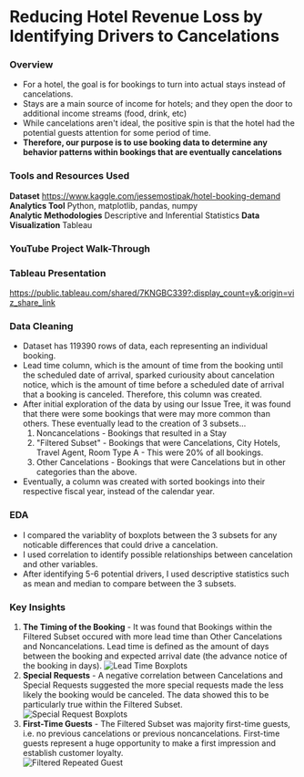 # Reducing Hotel Revenue Loss by Identifying Drivers to Cancelations

### Overview
  * For a hotel, the goal is for bookings to turn into actual stays instead of cancelations.
  * Stays are a main source of income for hotels; and they open the door to additional income streams (food, drink, etc)
  * While cancelations aren't ideal, the positive spin is that the hotel had the potential guests attention for some period of time. 
  * **Therefore, our purpose is to use booking data to determine any behavior patterns within bookings that are eventually cancelations**

### Tools and Resources Used  
  **Dataset** https://www.kaggle.com/jessemostipak/hotel-booking-demand   
  **Analytics Tool** Python, matplotlib, pandas, numpy  
  **Analytic Methodologies** Descriptive and Inferential Statistics
  **Data Visualization** Tableau  

### YouTube Project Walk-Through

### Tableau Presentation
https://public.tableau.com/shared/7KNGBC339?:display_count=y&:origin=viz_share_link

### Data Cleaning
  * Dataset has 119390 rows of data, each representing an individual booking.
  * Lead time column, which is the amount of time from the booking until the scheduled date of arrival, sparked curiousity about cancelation notice, which is the amount of time before a scheduled date of arrival that a booking is canceled. Therefore, this column was created.
  * After initial exploration of the data by using our Issue Tree, it was found that there were some bookings that were may more common than others. These eventually lead to the creation of 3 subsets...
      1. Noncancelations - Bookings that resulted in a Stay
      2. "Filtered Subset" - Bookings that were Cancelations, City Hotels, Travel Agent, Room Type A - This were 20% of all bookings.
      3. Other Cancelations - Bookings that were Cancelations but in other categories than the above.
  * Eventually, a column was created with sorted bookings into their respective fiscal year, instead of the calendar year.

### EDA
  * I compared the variablity of boxplots between the 3 subsets for any noticable differences that could drive a cancelation.
  * I used correlation to identify possible relationships between cancelation and other variables.
  * After identifying 5-6 potential drivers, I used descriptive statistics such as mean and median to compare between the 3 subsets.

### Key Insights
1. **The Timing of the Booking** - It was found that Bookings within the Filtered Subset occured with more lead time than Other Cancelations and Noncancelations. Lead time is defined as the amount of days between the booking and expected arrival date (the advance notice of the booking in days). 
 ![Lead Time Boxplots](https://user-images.githubusercontent.com/79426455/112389753-a33f0c80-8ccb-11eb-8d63-dd3a65f07bf1.png)
2. **Special Requests** - A negative correlation between Cancelations and Special Requests suggested the more special requests made the less likely the booking would be canceled. The data showed this to be particularly true within the Filtered Subset.   
 ![Special Request Boxplots](https://user-images.githubusercontent.com/79426455/112389832-bf42ae00-8ccb-11eb-9ff2-0ef15c7a902e.png)
3. **First-Time Guests** - The Filtered Subset was majority first-time guests, i.e. no previous cancelations or previous noncancelations. First-time guests represent a huge opportunity to make a first impression and establish customer loyalty.   
 ![Filtered Repeated Guest](https://user-images.githubusercontent.com/79426455/112389930-e305f400-8ccb-11eb-9081-e944d18fa599.png)
